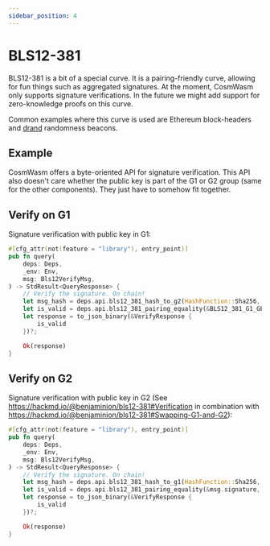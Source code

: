 ```yaml
---
sidebar_position: 4
---
```


# BLS12-381

BLS12-381 is a bit of a special curve. It is a pairing-friendly curve, allowing for fun things such
as aggregated signatures. At the moment, CosmWasm only supports signature verifications. In the
future we might add support for zero-knowledge proofs on this curve.

Common examples where this curve is used are Ethereum block-headers and [drand] randomness beacons.

## Example

CosmWasm offers a byte-oriented API for signature verification. This API also doesn't care whether
the public key is part of the G1 or G2 group (same for the other components). They just have to
somehow fit together.

## Verify on G1

Signature verification with public key in G1:

```rust title="contract.rs"
#[cfg_attr(not(feature = "library"), entry_point)]
pub fn query(
    deps: Deps,
    _env: Env,
    msg: Bls12VerifyMsg,
) -> StdResult<QueryResponse> {
    // Verify the signature. On chain!
    let msg_hash = deps.api.bls12_381_hash_to_g2(HashFunction::Sha256, &msg.msg, &msg.dst)?;
    let is_valid = deps.api.bls12_381_pairing_equality(&BLS12_381_G1_GENERATOR, &msg.signature, &msg.pubkey, &msg_hash)?;
    let response = to_json_binary(&VerifyResponse {
        is_valid
    })?;

    Ok(response)
}
```

## Verify on G2

Signature verification with public key in G2 (See
https://hackmd.io/@benjaminion/bls12-381#Verification in combination with
https://hackmd.io/@benjaminion/bls12-381#Swapping-G1-and-G2):

```rust title="contract.rs"
#[cfg_attr(not(feature = "library"), entry_point)]
pub fn query(
    deps: Deps,
    _env: Env,
    msg: Bls12VerifyMsg,
) -> StdResult<QueryResponse> {
    // Verify the signature. On chain!
    let msg_hash = deps.api.bls12_381_hash_to_g1(HashFunction::Sha256, &msg.msg, &msg.dst)?;
    let is_valid = deps.api.bls12_381_pairing_equality(&msg.signature, &BLS12_381_G2_GENERATOR, &msg_hash, &msg.pubkey)?;
    let response = to_json_binary(&VerifyResponse {
        is_valid
    })?;

    Ok(response)
}
```

[drand]: https://drand.love
